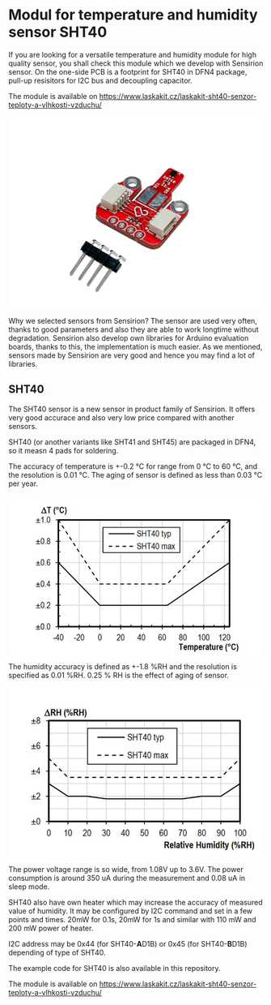 # Modul for temperature and humidity sensor SHT40
If you are looking for a versatile temperature and humidity module for high quality sensor, you shall check this module which we develop with Sensirion sensor.
On the one-side PCB is a footprint for SHT40 in DFN4 package, pull-up resisitors for I2C bus and decoupling capacitor.</br>

The module is available on https://www.laskakit.cz/laskakit-sht40-senzor-teploty-a-vlhkosti-vzduchu/

![PCB](https://github.com/LaskaKit/Temp-HumSensor-SHTxx/blob/main/img/sht40.JPG)

Why we selected sensors from Sensirion? 
The sensor are used very often, thanks to good parameters and also they are able to work longtime without degradation.
Sensirion also develop own libraries for Arduino evaluation boards, thanks to this, the implementation is much easier. As we mentioned, sensors made by Sensirion are very good and hence you may find a lot of libraries.

## SHT40
The SHT40 sensor is a new sensor in product family of Sensirion. It offers very good accurace and also very low price compared with another sensors.

SHT40 (or another variants like SHT41 and SHT45) are packaged in DFN4, so it measn 4 pads for soldering.

The accuracy of temperature is +-0.2 °C for range from 0 °C to 60 °C, and the resolution is 0.01 °C. The aging of sensor is defined as less than 0.03 °C per year. 

![SHT31 - graf teploty](https://github.com/LaskaKit/Temp-HumSensor-SHTxx/blob/main/img/SHT40temp.JPG)
The humidity accuracy is defined as +-1.8 %RH and the resolution is specified as 0.01 %RH. 0.25 % RH is the effect of aging of sensor.

![SHT31 - graf teploty](https://github.com/LaskaKit/Temp-HumSensor-SHTxx/blob/main/img/SHT40hum.JPG)

The power voltage range is so wide, from 1.08V up to 3.6V. 
The power consumption is around 350 uA during the measurement and 0.08 uA in sleep mode.

SHT40 also have own heater which may increase the accuracy of measured value of humidity. It may be configured by I2C command and set in a few points and times.
20mW for 0.1s, 20mW for 1s
and similar with 110 mW and 200 mW power of heater.

I2C address may be 0x44 (for SHT40-**A**D1B) or 0x45 (for SHT40-**B**D1B) depending of type of SHT40. 

The example code for SHT40 is also available in this repository.

The module is available on https://www.laskakit.cz/laskakit-sht40-senzor-teploty-a-vlhkosti-vzduchu/
